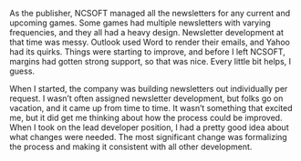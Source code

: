 As the publisher, NCSOFT managed all the newsletters for any current and upcoming games. Some games had multiple newsletters with varying frequencies, and they all had a heavy design. Newsletter development at that time was messy. Outlook used Word to render their emails, and Yahoo had its quirks. Things were starting to improve, and before I left NCSOFT, margins had gotten strong support, so that was nice. Every little bit helps, I guess. 

When I started, the company was building newsletters out individually per request. I wasn’t often assigned newsletter development, but folks go on vacation, and it came up from time to time. It wasn’t something that excited me, but it did get me thinking about how the process could be improved. When I took on the lead developer position, I had a pretty good idea about what changes were needed. The most significant change was formalizing the process and making it consistent with all other development. 
